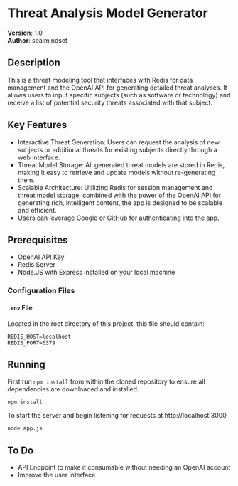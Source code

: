# Threat Analysis Model Generator

**Version**: 1.0  
**Author**: sealmindset

## Description
This is a threat modeling tool that interfaces with Redis for data management and the OpenAI API for generating detailed threat analyses. It allows users to input specific subjects (such as software or technology) and receive a list of potential security threats associated with that subject. 

## Key Features
- Interactive Threat Generation: Users can request the analysis of new subjects or additional threats for existing subjects directly through a web interface.
- Threat Model Storage: All generated threat models are stored in Redis, making it easy to retrieve and update models without re-generating them.
- Scalable Architecture: Utilizing Redis for session management and threat model storage, combined with the power of the OpenAI API for generating rich, intelligent content, the app is designed to be scalable and efficient.
- Users can leverage Google or GitHub for authenticating into the app.

## Prerequisites

- OpenAI API Key
- Redis Server
- Node.JS with Express installed on your local machine

### Configuration Files

#### `.env` File
Located in the root directory of this project, this file should contain:

```plaintext
REDIS_HOST=localhost
REDIS_PORT=6379
```

## Running
First run  `npm install` from within the cloned repository to ensure all dependencies are downloaded and installed.

```plaintext
npm install
```

To start the server and begin listening for requests at http://localhost:3000

```plaintext
node app.js
```

## To Do
- API Endpoint to make it consumable without needing an OpenAI account
- Improve the user interface
